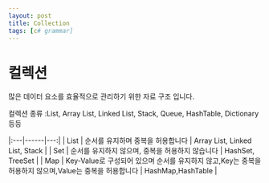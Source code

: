 ```yaml
---
layout: post
title: Collection
tags: [c# grammar]
---
```


# 컬렉션
많은 데이터 요소를 효율적으로 관리하기 위한 자료 구조 입니다.

컬렉션 종류 :List, Array List, Linked List, Stack, Queue, HashTable, Dictionary 등등


|:---|------|---:|
| List | 순서를 유지하며 중복을 허용합니다 | Array List, Linked List, Stack |
| Set | 순서를 유지하지 않으며, 중복을 허용하지 않습니다 | HashSet, TreeSet |
| Map | Key-Value로 구성되어 있으며 순서를 유지하지 않고,Key는 중복을 허용하지 않으며,Value는 중복을 허용합니다 | HashMap,HashTable |

